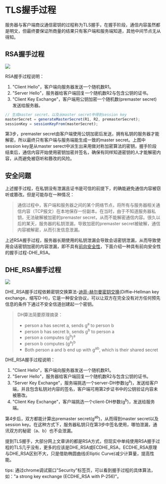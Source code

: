# TLS握手过程
服务器与客户端商议通信密钥的过程称为TLS握手，在握手阶段，通信内容虽然都是明文，但最终要保证所商量的结果只有客户端和服务端知道，其他中间节点无从得知。  

## RSA握手过程
![](https://blog.cloudflare.com/content/images/2014/Sep/ssl_handshake_rsa.jpg)

RSA握手过程说明：
1. "Client Hello"，客户端向服务器发送一个随机数R1。
2. "Server Hello"，服务器给客户端回复一个随机数R2与包含公钥的证书。
3. "Client Key Exchange"，客户端用公钥加密一个随机数(premaster secret)发送给服务器。
  
```javascript
// 生成master secret、以及从master secret中得到session key
masterSecret = generateMasterSecret(R1, R2, premasterSecret);
sessionKey = sessionKeyFrom(masterSecret);
```  
第3步，premaster secret由客户端使用公钥加密后发送，拥有私钥的服务器才能解密，所以最终只有客户端与服务端能生成一致的master secret。上图中session key是从master serect中派生出来用做对称加密算法的密钥，握手阶段结束后，通信内容开始使用密钥加密并签名，确保有同样知道密钥的人才能解密内容，从而避免被窃听和篡改的风险。  

## 安全问题  
上述握手过程，在私钥没有泄漏且证书是可信的前提下，的确能避免通信内容被窃听或篡改。但是可能存在一种情况：  

> 通信过程中，客户端和服务器之间的某个网络节点，将所有与服务器相关通信内容（TCP报文）在本地保存一份副本。在当时，由于不知道服务器私钥，无法破解被加密的premaster secret，从而不能解密通信内容。很久以后的某天，服务器的私钥泄漏，导致加密的premaster secret被破解，通信内容被解密，从而引发信息泄漏。  

上述RSA握手过程，服务器长期使用的私钥泄漏会导致会话密钥泄漏，从而导致使用会话密钥加密的内容泄漏，即不具有[前向安全性](https://zh.wikipedia.org/wiki/%E5%89%8D%E5%90%91%E5%AE%89%E5%85%A8%E6%80%A7)，下面介绍一种具有前向安全性的握手过程-DHE_RSA。  

## DHE_RSA握手过程
![](https://blog.cloudflare.com/content/images/2014/Sep/ssl_handshake_diffie_hellman.jpg)
  
DHE_RSA握手过程依赖密钥交换算法-[迪菲-赫尔曼密钥交换](https://zh.wikipedia.org/zh-cn/%E8%BF%AA%E8%8F%B2-%E8%B5%AB%E5%B0%94%E6%9B%BC%E5%AF%86%E9%92%A5%E4%BA%A4%E6%8D%A2)(Diffie–Hellman key exchange，缩写D-H)，它是一种安全协议，可以让双方在完全没有对方任何预先信息的条件下通过不安全信道创建起一个密钥。  

> DH算法简要原理摘录：
> -   person a has secret a, sends g<sup>a</sup> to person b
> -   person b has secret b, sends g<sup>b</sup> to person a
> -   person a computes (g<sup>b</sup>)<sup>a</sup>
> -   person b computes (g<sup>a</sup>)<sup>b</sup>
> -   Both person a and b end up with g<sup>ab</sup>, which is their shared secret

DHE_RSA握手过程说明：
1. "Client Hello"，客户端向服务器发送一个随机数R1。
2. "Server Hello"，服务器给客户端回复一个随机数R2与包含公钥的证书。
3. "Server Key Exchange"，服务端挑选一个server-DH参数(g<sup>a</sup>)，发送给客户端，并且包含私钥对内容的签名，客户端可用第2步证书中的公钥验证内容未被篡改。
4. "Client Key Exchange"，客户端挑选一个client-DH参数(g<sup>b</sup>)，发送给服务端。

第4步后，双方都能计算出premaster secret(g<sup>ab</sup>)，从而得到master secret以及session key。在这种方式下，服务器私钥只在第3步中签名使用，哪怕泄漏，通讯双方的秘密（a、b）也不会泄漏。  

提到TLS握手，大部分网上文章讲的都是RSA方式，但现实中单纯使用RSA握手过程的TLS几乎没有，更多的应该是DHE_RSA或ECDHE_RSA，ECDHE_RSA原理与DHE_RSA区别不大，只是借助椭圆曲线(Elliptic Curve)减少计算量，提高性能。  
  
tips: 通过chrome调试窗口"Security"标签页，可以看到握手过程的具体算法，如："a strong key exchange (ECDHE_RSA with P-256)"。  
